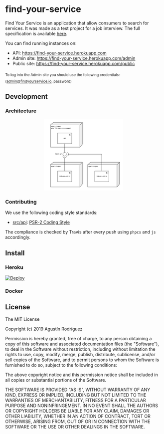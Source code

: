 # find-your-service

<!-- Badges -->

Find Your Service is an application that allow consumers to search for services. It was made as a test project for a job interview. The full specification is available [here](docs/FindYourService.com%20-%20Full%202019).

You can find running instances on:

* API: https://find-your-service.herokuapp.com
* Admin site: https://find-your-service.herokuapp.com/admin 
* Public site: https://find-your-service.herokuapp.com/public

<sub>To log into the Admin site you should use the following credentials: (admin@findyourservice.io, password)</sub>

## Development

### Architecture

<p align="center"><img width="50%" src="docs/diagrams/deployment.png" /></p>

### Contributing

We use the following coding style standards:

* [src/api](src/api): [PSR-2 Coding Style](https://www.php-fig.org/psr/psr-2/)

The compliance is checked by Travis after every push using `phpcs` and `js` accordingly.

## Install

### Heroku

[![Deploy](https://www.herokucdn.com/deploy/button.svg)](https://heroku.com/deploy?template=https://github.com/agurodriguez/find-your-service/tree/master)

### Docker

<!-- TODO -->

## License

The MIT License

Copyright (c) 2019 Agustín Rodríguez

Permission is hereby granted, free of charge, to any person obtaining a copy
of this software and associated documentation files (the "Software"), to deal
in the Software without restriction, including without limitation the rights
to use, copy, modify, merge, publish, distribute, sublicense, and/or sell
copies of the Software, and to permit persons to whom the Software is
furnished to do so, subject to the following conditions:

The above copyright notice and this permission notice shall be included in
all copies or substantial portions of the Software.

THE SOFTWARE IS PROVIDED "AS IS", WITHOUT WARRANTY OF ANY KIND, EXPRESS OR
IMPLIED, INCLUDING BUT NOT LIMITED TO THE WARRANTIES OF MERCHANTABILITY,
FITNESS FOR A PARTICULAR PURPOSE AND NONINFRINGEMENT. IN NO EVENT SHALL THE
AUTHORS OR COPYRIGHT HOLDERS BE LIABLE FOR ANY CLAIM, DAMAGES OR OTHER
LIABILITY, WHETHER IN AN ACTION OF CONTRACT, TORT OR OTHERWISE, ARISING FROM,
OUT OF OR IN CONNECTION WITH THE SOFTWARE OR THE USE OR OTHER DEALINGS IN
THE SOFTWARE.
